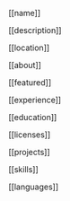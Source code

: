 [[name]]

[[description]]

[[location]]

[[about]]

[[featured]]

[[experience]]

[[education]]

[[licenses]]

[[projects]]

[[skills]]

[[languages]]